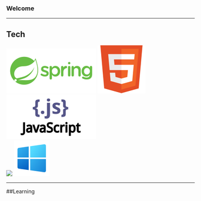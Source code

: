 ### Welcome

___
<h2>Tech </h2>
<div style="flex-direction: row">
<img src="./assets/vector/spring.svg"/>
<img src="./assets/vector/html.svg" />
<img src="./assets/vector/js.svg" />
</div>

<!-- OS -->

<div style="flex-direction: row">
<img src="./assets/vector/linux.svg.svg" />
<img src="./assets/vector/windows.svg" />
</div>



___
##Learning

<!--
**elleom/elleom** is a ✨ _special_ ✨ repository because its `README.md` (this file) appears on your GitHub profile.

Here are some ideas to get you started:

- 🔭 I’m currently working on ...
- 🌱 I’m currently learning ...
- 👯 I’m looking to collaborate on ...
- 🤔 I’m looking for help with ...
- 💬 Ask me about ...
- 📫 How to reach me: ...
- 😄 Pronouns: ...
- ⚡ Fun fact: ...
-->
